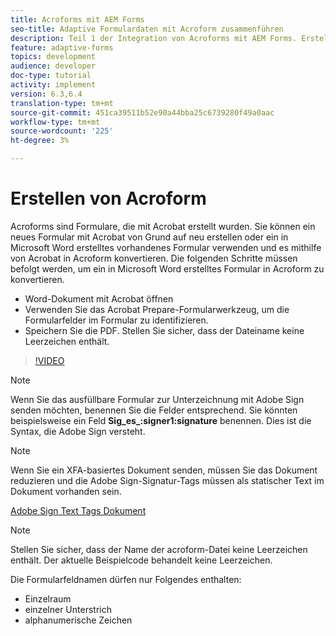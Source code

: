 ```yaml
---
title: Acroforms mit AEM Forms
seo-title: Adaptive Formulardaten mit Acroform zusammenführen
description: Teil 1 der Integration von Acroforms mit AEM Forms. Erstellen eines adaptiven Formulars mit Acroform und Zusammenführen der Daten, um eine PDF-Datei zu erhalten.
feature: adaptive-forms
topics: development
audience: developer
doc-type: tutorial
activity: implement
version: 6.3,6.4
translation-type: tm+mt
source-git-commit: 451ca39511b52e90a44bba25c6739280f49a0aac
workflow-type: tm+mt
source-wordcount: '225'
ht-degree: 3%

---
```



# Erstellen von Acroform

Acroforms sind Formulare, die mit Acrobat erstellt wurden. Sie können ein neues Formular mit Acrobat von Grund auf neu erstellen oder ein in Microsoft Word erstelltes vorhandenes Formular verwenden und es mithilfe von Acrobat in Acroform konvertieren. Die folgenden Schritte müssen befolgt werden, um ein in Microsoft Word erstelltes Formular in Acroform zu konvertieren.

* Word-Dokument mit Acrobat öffnen
* Verwenden Sie das Acrobat Prepare-Formularwerkzeug, um die Formularfelder im Formular zu identifizieren.
* Speichern Sie die PDF. Stellen Sie sicher, dass der Dateiname keine Leerzeichen enthält.


>[!VIDEO](https://video.tv.adobe.com/v/22575?quality=9&learn=on)

>[!NOTE]
>
>Wenn Sie das ausfüllbare Formular zur Unterzeichnung mit Adobe Sign senden möchten, benennen Sie die Felder entsprechend. Sie könnten beispielsweise ein Feld **Sig_es_:signer1:signature** benennen. Dies ist die Syntax, die Adobe Sign versteht.

>[!NOTE]
>
>Wenn Sie ein XFA-basiertes Dokument senden, müssen Sie das Dokument reduzieren und die Adobe Sign-Signatur-Tags müssen als statischer Text im Dokument vorhanden sein.

[Adobe Sign Text Tags Dokument](https://helpx.adobe.com/sign/using/text-tag.html_de)

>[!NOTE]
>
>Stellen Sie sicher, dass der Name der acroform-Datei keine Leerzeichen enthält. Der aktuelle Beispielcode behandelt keine Leerzeichen.
>
>Die Formularfeldnamen dürfen nur Folgendes enthalten:
>
>* Einzelraum
>* einzelner Unterstrich
>* alphanumerische Zeichen

